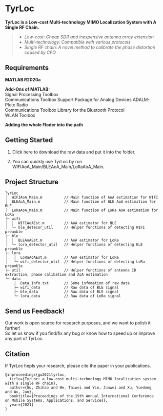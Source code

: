 # TyrLoc
**TyrLoc is a Low-cost Multi-technology MIMO Localization System with A Single RF Chain.**  
> + *Low-cost: Cheap SDR and inexpensive antenna array extension*  
> + *Multi-technology: Compatible with various protocols*  
> + *Single RF chain: A novel method to calibrate the phase distortion caused by CFO*  


## Requirements
**MATLAB R2020a**

**Add-Ons of MATLAB:**  
Signal Processing Toolbox  
Communications Toolbox Support Package for Analog Devices ADALM-Pluto Radio  
Communications Toolbox Library for the Bluetooth Protocol  
WLAN Toolbox  

**Adding the whole Floder into the path**


## Getting Started  
1. Click here to download the raw data and put it into the folder.  

2. You can quickly use TyrLoc by run WIFIAoA_Main/BLEAoA_Main/LoRaAoA_Main.  

## Project Structure
    TyrLoc
    │  WIFIAoA_Main.m          // Main function of AoA estimation for WIFI  
    │  BLEAoA_Main.m           // Main function of BLE AoA estimation for BLE  
    │  LoRaAoA_Main.m          // Main function of LoRa AoA estimation for LoRa  
    ├─ wifi  
    │  │  WIFIAoAEst.m         // AoA estimator for BLE  
    │  └─ ble_detecor_util     // Helper functions of detecting WIFI preamble  
    ├─ ble  
    │  │  BLEAoAEst.m          // AoA estimator for LoRa  
    │  └─ lora_detector_util   // Helper functions of detecting BLE preamble  
    ├─ lora  
    │   │  LoRaAoAEst.m        // AoA estimator for LoRa  
    │   └─ wifi_detector_util  // Helper functions of detecting LoRa preamble  
    ├─ util                    // Helper functions of antenna ID extraction, phase calibation and AoA estimation  
    └─ data
        │  Data_Info.txt       // Some infomation of raw data  
        ├─ wifi_data           // Raw data of BLE signal  
        ├─ ble_data            // Raw data of BLE signal  
        └─ lora_data           // Raw data of LoRa signal  
      

## Send us Feedback!
Our work is open source for research purposes, and we want to polish it further!  
So let us know if you find/fix any bug or know how to speed up or improve any part of TyrLoc.  


## Citation
If TyrLoc hepls your research, please cite the paper in your publications.  

    @inproceedings{gu2021tyrloc,
      title={TyrLoc: a low-cost multi-technology MIMO localization system with a single RF chain},
      author={Gu, Zhihao and He, Taiwei and Yin, Junwei and Xu, Yuedong and Wu, Jun},
      booktitle={Proceedings of the 19th Annual International Conference on Mobile Systems, Applications, and Services},
      year={2021}
    }

